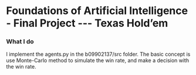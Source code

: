 # Foundations of Artificial Intelligence - Final Project --- Texas Hold’em

### What I do
I implement the agents.py in the b09902137/src folder.
The basic concept is use Monte-Carlo method to simulate the win rate, and make a decision with the win rate.

